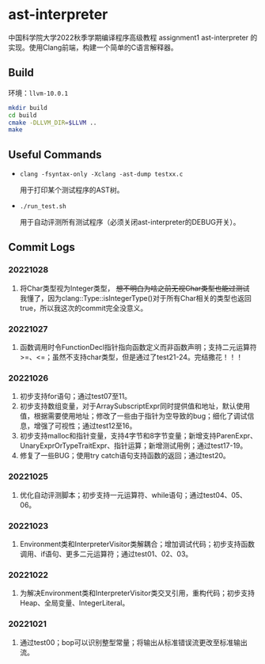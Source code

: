# ast-interpreter

中国科学院大学2022秋季学期编译程序高级教程 assignment1 ast-interpreter 的实现。使用Clang前端，构建一个简单的C语言解释器。

## Build
环境：```llvm-10.0.1```
```sh
mkdir build
cd build
cmake -DLLVM_DIR=$LLVM ..
make
```

## Useful Commands
- ```clang -fsyntax-only -Xclang -ast-dump testxx.c```

    用于打印某个测试程序的AST树。

- ```./run_test.sh```

    用于自动评测所有测试程序（必须关闭ast-interpreter的DEBUG开关）。

## Commit Logs

### 20221028
1. 将Char类型视为Integer类型， ~~想不明白为啥之前无视Char类型也能过测试~~  我懂了，因为clang::Type::isIntegerType()对于所有Char相关的类型也返回true，所以我这次的commit完全没意义。

### 20221027
1. 函数调用时令FunctionDecl指针指向函数定义而非函数声明；支持二元运算符>=、<=；虽然不支持char类型，但是通过了test21-24。完结撒花！！！

### 20221026
1. 初步支持for语句；通过test07至11。
2. 初步支持数组变量，对于ArraySubscriptExpr同时提供值和地址，默认使用值，根据需要使用地址；修改了一些由于指针为空导致的bug；细化了调试信息，增强了可视性；通过test12至16。
3. 初步支持malloc和指针变量，支持4字节和8字节变量；新增支持ParenExpr、UnaryExprOrTypeTraitExpr、指针运算；新增测试用例；通过test17-19。
4. 修复了一些BUG；使用try catch语句支持函数的返回；通过test20。

### 20221025
1. 优化自动评测脚本；初步支持一元运算符、while语句；通过test04、05、06。

### 20221023
1. Environment类和InterpreterVisitor类解耦合；增加调试代码；初步支持函数调用、if语句、更多二元运算符；通过test01、02、03。

### 20221022
1. 为解决Environment类和InterpreterVisitor类交叉引用，重构代码；初步支持Heap、全局变量、IntegerLiteral。

### 20221021
1. 通过test00；bop可以识别整型常量；将输出从标准错误流更改至标准输出流。
